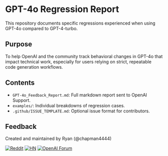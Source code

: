 # GPT-4o Regression Report

This repository documents specific regressions experienced when using GPT-4o compared to GPT-4-turbo.

## Purpose

To help OpenAI and the community track behavioral changes in GPT-4o that impact technical work, especially for users relying on strict, repeatable code generation workflows.

## Contents

- `GPT-4o_Feedback_Report.md`: Full markdown report sent to OpenAI Support.
- `examples/`: Individual breakdowns of regression cases.
- `.github/ISSUE_TEMPLATE.md`: Optional issue format for contributors.

## Feedback

Created and maintained by Ryan (@chapman4444)

[![Reddit](https://img.shields.io/badge/reddit-thread-red?logo=reddit)](https://www.reddit.com/r/OpenAI/comments/1kr5wls/gpt4o_breaks_strict_prompt_obedience_in_code/)
[![HN](https://img.shields.io/badge/hacker%20news-thread-orange?logo=ycombinator)](https://news.ycombinator.com/threads?id=chapman4444)
[![OpenAI Forum](https://img.shields.io/badge/forum-openai-blueviolet?logo=openai)](https://community.openai.com/t/gpt-4o-regressions-in-structured-code-tasks-request-for-turbo-option-or-strict-mode/1266802)


